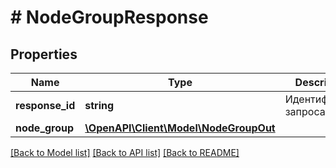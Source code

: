 # # NodeGroupResponse

## Properties

Name | Type | Description | Notes
------------ | ------------- | ------------- | -------------
**response_id** | **string** | Идентификатор запроса | [optional]
**node_group** | [**\OpenAPI\Client\Model\NodeGroupOut**](NodeGroupOut.md) |  |

[[Back to Model list]](../../README.md#models) [[Back to API list]](../../README.md#endpoints) [[Back to README]](../../README.md)
